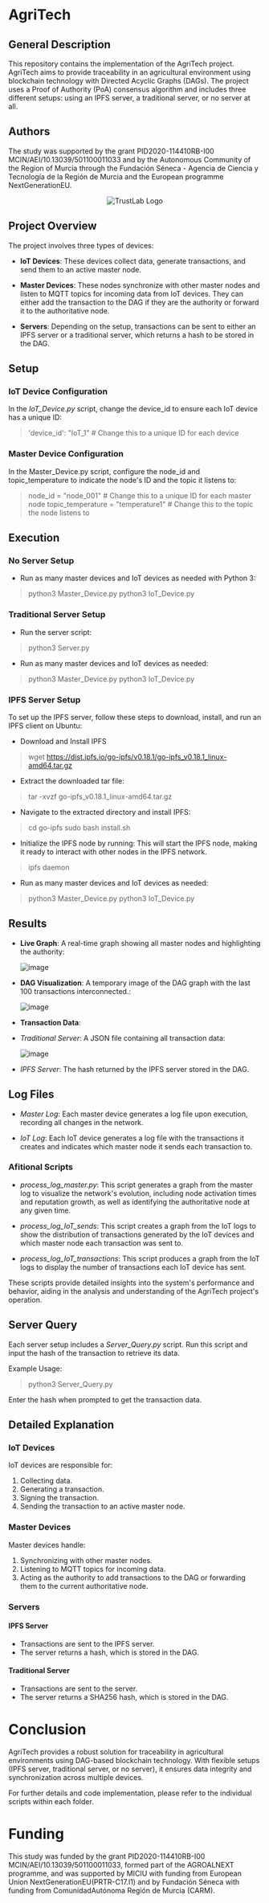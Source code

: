 # AgriTech

## General Description
This repository contains the implementation of the AgriTech project. AgriTech aims to provide traceability in an agricultural environment using blockchain technology with Directed Acyclic Graphs (DAGs). The project uses a Proof of Authority (PoA) consensus algorithm and includes three different setups: using an IPFS server, a traditional server, or no server at all.

## Authors 
The study was supported by the grant PID2020-114410RB-I00 MCIN/AEI/10.13039/501100011033 and by the Autonomous Community of the Region of Murcia through the Fundación Séneca - Agencia de Ciencia y Tecnología de la Región de Murcia and the European programme NextGenerationEU.
<div align="center">                                                    
    <img src="https://github.com/AVVillafranca/Pruebas/assets/168525862/fc1201ae-7be1-4980-a14e-ba08ab940c18" alt="TrustLab Logo">
</div>


## Project Overview

The project involves three types of devices:

- **IoT Devices**: These devices collect data, generate transactions, and send them to an active master node.

- **Master Devices**: These nodes synchronize with other master nodes and listen to MQTT topics for incoming data from IoT devices. They can either add the transaction to the DAG if they are the authority or forward it to the authoritative node.

- **Servers**: Depending on the setup, transactions can be sent to either an IPFS server or a traditional server, which returns a hash to be stored in the DAG.

## Setup

### IoT Device Configuration
In the *IoT_Device.py* script, change the device_id to ensure each IoT device has a unique ID:

> 'device_id': "IoT_1"  # Change this to a unique ID for each device

### Master Device Configuration
In the Master_Device.py script, configure the node_id and topic_temperature to indicate the node's ID and the topic it listens to:

> node_id = "node_001"  # Change this to a unique ID for each master node
> topic_temperature = "temperature1"  # Change this to the topic the node listens to

## Execution

### No Server Setup
- Run as many master devices and IoT devices as needed with Python 3:
>python3 Master_Device.py
>python3 IoT_Device.py

### Traditional Server Setup
- Run the server script:
>python3 Server.py

- Run as many master devices and IoT devices as needed:
>python3 Master_Device.py
>python3 IoT_Device.py

### IPFS Server Setup
To set up the IPFS server, follow these steps to download, install, and run an IPFS client on Ubuntu:

- Download and Install IPFS
> wget https://dist.ipfs.io/go-ipfs/v0.18.1/go-ipfs_v0.18.1_linux-amd64.tar.gz

- Extract the downloaded tar file:
> tar -xvzf go-ipfs_v0.18.1_linux-amd64.tar.gz

- Navigate to the extracted directory and install IPFS:
> cd go-ipfs
> sudo bash install.sh

- Initialize the IPFS node by running: This will start the IPFS node, making it ready to interact with other nodes in the IPFS network.
> ipfs daemon

- Run as many master devices and IoT devices as needed:
> python3 Master_Device.py
> python3 IoT_Device.py

## Results

- **Live Graph**: A real-time graph showing all master nodes and highlighting the authority:

    ![image](https://github.com/AVVillafranca/Pruebas/assets/168525862/99bc1340-1dd2-4d78-885f-9b5304a99359)

- **DAG Visualization**: A temporary image of the DAG graph with the last 100 transactions interconnected.:

    ![image](https://github.com/AVVillafranca/Pruebas/assets/168525862/665323af-e998-450e-b5c3-066419af47fc)

- **Transaction Data**: 
- *Traditional Server*: A JSON file containing all transaction data:

    ![image](https://github.com/AVVillafranca/Pruebas/assets/168525862/d5414343-f4ad-41f8-beeb-6095b850a9f7)

- *IPFS Server*:  The hash returned by the IPFS server stored in the DAG.

## Log Files

- *Master Log*: Each master device generates a log file upon execution, recording all changes in the network.

- *IoT Log*: Each IoT device generates a log file with the transactions it creates and indicates which master node it sends each transaction to.

### Afitional Scripts

- *process_log_master.py*: This script generates a graph from the master log to visualize the network's evolution, including node activation times and reputation growth, as well as identifying the authoritative node at any given time.

- *process_log_IoT_sends*: This script creates a graph from the IoT logs to show the distribution of transactions generated by the IoT devices and which master node each transaction was sent to.

- *process_log_IoT_transactions*: This script produces a graph from the IoT logs to display the number of transactions each IoT device has sent.

These scripts provide detailed insights into the system's performance and behavior, aiding in the analysis and understanding of the AgriTech project's operation.

## Server Query
Each server setup includes a *Server_Query.py* script. Run this script and input the hash of the transaction to retrieve its data.

Example Usage:
> python3 Server_Query.py

Enter the hash when prompted to get the transaction data.

## Detailed Explanation

### IoT Devices
IoT devices are responsible for:

1. Collecting data.
2. Generating a transaction.
3. Signing the transaction.
4. Sending the transaction to an active master node.

### Master Devices
Master devices handle:

1. Synchronizing with other master nodes.
2. Listening to MQTT topics for incoming data.
3. Acting as the authority to add transactions to the DAG or forwarding them to the current authoritative node.

### Servers
#### IPFS Server
- Transactions are sent to the IPFS server.
- The server returns a hash, which is stored in the DAG.

#### Traditional Server
- Transactions are sent to the server.
- The server returns a SHA256 hash, which is stored in the DAG.

# Conclusion
AgriTech provides a robust solution for traceability in agricultural environments using DAG-based blockchain technology. With flexible setups (IPFS server, traditional server, or no server), it ensures data integrity and synchronization across multiple devices.

For further details and code implementation, please refer to the individual scripts within each folder.

# Funding

This study was funded by the grant PID2020-114410RB-I00 MCIN/AEI/10.13039/501100011033, formed part of the AGROALNEXT programme, and was supported by MICIU with funding from European Union NextGenerationEU(PRTR-C17.I1) and by Fundación Séneca with funding from ComunidadAutónoma Región de Murcia (CARM).
